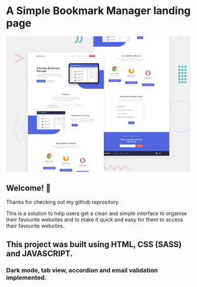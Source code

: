 # A Simple Bookmark Manager landing page

![Design preview for the Bookmark landing page coding challenge](./design/desktop-preview.jpg)

## Welcome! 👋

Thanks for checking out my github reprository.

This is a solution to help users get a clean and simple interface to organise their favourite websites and to make it quick and easy for them to access their favourite websites.

## This project was built using HTML, CSS (SASS) and JAVASCRIPT.

### Dark mode, tab view, accordion and email validation implemented.
